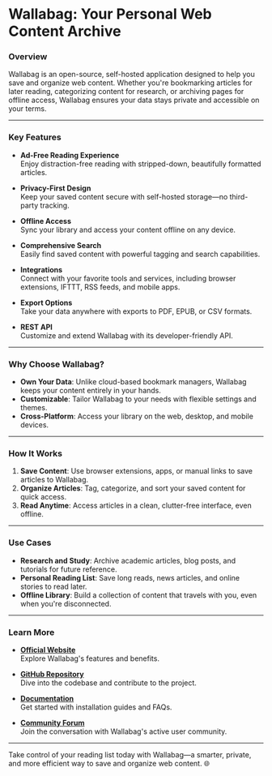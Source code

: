 # Wallabag: Your Personal Web Content Archive

### Overview
Wallabag is an open-source, self-hosted application designed to help you save and organize web content. Whether you're bookmarking articles for later reading, categorizing content for research, or archiving pages for offline access, Wallabag ensures your data stays private and accessible on your terms.

---

### Key Features

- **Ad-Free Reading Experience**  
  Enjoy distraction-free reading with stripped-down, beautifully formatted articles.

- **Privacy-First Design**  
  Keep your saved content secure with self-hosted storage—no third-party tracking.

- **Offline Access**  
  Sync your library and access your content offline on any device.

- **Comprehensive Search**  
  Easily find saved content with powerful tagging and search capabilities.

- **Integrations**  
  Connect with your favorite tools and services, including browser extensions, IFTTT, RSS feeds, and mobile apps.

- **Export Options**  
  Take your data anywhere with exports to PDF, EPUB, or CSV formats.

- **REST API**  
  Customize and extend Wallabag with its developer-friendly API.

---

### Why Choose Wallabag?

- **Own Your Data**: Unlike cloud-based bookmark managers, Wallabag keeps your content entirely in your hands.
- **Customizable**: Tailor Wallabag to your needs with flexible settings and themes.
- **Cross-Platform**: Access your library on the web, desktop, and mobile devices.

---

### How It Works

1. **Save Content**: Use browser extensions, apps, or manual links to save articles to Wallabag.
2. **Organize Articles**: Tag, categorize, and sort your saved content for quick access.
3. **Read Anytime**: Access articles in a clean, clutter-free interface, even offline.

---

### Use Cases

- **Research and Study**: Archive academic articles, blog posts, and tutorials for future reference.
- **Personal Reading List**: Save long reads, news articles, and online stories to read later.
- **Offline Library**: Build a collection of content that travels with you, even when you're disconnected.

---

### Learn More

- **[Official Website](https://www.wallabag.org)**  
  Explore Wallabag's features and benefits.

- **[GitHub Repository](https://github.com/wallabag/wallabag)**  
  Dive into the codebase and contribute to the project.

- **[Documentation](https://doc.wallabag.org)**  
  Get started with installation guides and FAQs.

- **[Community Forum](https://community.wallabag.org)**  
  Join the conversation with Wallabag's active user community.

---

Take control of your reading list today with Wallabag—a smarter, private, and more efficient way to save and organize web content. 🌐

